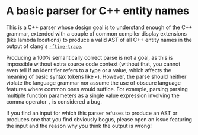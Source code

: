 # A basic parser for C++ entity names

This is a C++ parser whose design goal is to understand enough of the C++
grammar, extended with a couple of common compiler display extensions (like
lambda locations) to produce a valid AST of all C++ entity names in the output
of clang's [`-ftime-trace`](https://aras-p.info/blog/2019/01/16/time-trace-timeline-flame-chart-profiler-for-Clang/).

Producing a 100% semantically correct parse is not a goal, as this is impossible
without extra source code context (without that, you cannot even tell if an
identifier refers to a type or a value, which affects the meaning of basic
syntax tokens like `<`). However, the parse should neither violate the language
grammar nor assume the use of obscure language features where common ones would
suffice. For example, parsing parsing multiple function parameters as a single
value expression involving the comma operator `,` is considered a bug.

If you find an input for which this parser refuses to produce an AST or produces
one that you find obviously bogus, please open an issue featuring the input and
the reason why you think the output is wrong!